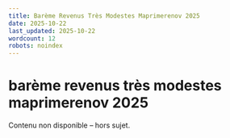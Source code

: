 ```yaml
---
title: Barème Revenus Très Modestes Maprimerenov 2025
date: 2025-10-22
last_updated: 2025-10-22
wordcount: 12
robots: noindex
---
```


# barème revenus très modestes maprimerenov 2025

Contenu non disponible – hors sujet.